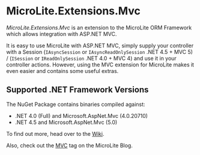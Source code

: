 MicroLite.Extensions.Mvc
========================

_MicroLite.Extensions.Mvc_ is an extension to the MicroLite ORM Framework which allows integration with ASP.NET MVC.

It is easy to use MicroLite with ASP.NET MVC, simply supply your controller with a Session (`IAsyncSession` or `IAsyncReadOnlySession` .NET 4.5 + MVC 5) / (`ISession` or `IReadOnlySession` .NET 4.0 + MVC 4) and use it in your controller actions. However, using the MVC extension for MicroLite makes it even easier and contains some useful extras.

## Supported .NET Framework Versions

The NuGet Package contains binaries compiled against:

* .NET 4.0 (Full) and Microsoft.AspNet.Mvc (4.0.20710)
* .NET 4.5 and Microsoft.AspNet.Mvc (5.0)

To find out more, head over to the [Wiki](https://github.com/TrevorPilley/MicroLite.Extensions.Mvc/wiki).

Also, check out the [MVC](http://microliteorm.wordpress.com/tag/mvc/) tag on the MicroLite Blog.
